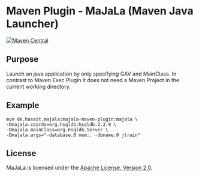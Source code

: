 # Maven Plugin - MaJaLa (Maven Java Launcher)

[![Maven Central](https://img.shields.io/maven-central/v/de.hasait.majala/majala-maven-plugin.svg?label=Maven%20Central)](http://search.maven.org/#search%7Cga%7C1%7Cg%3A%22de.hasait.majala%22%20AND%20a%3A%22majala-maven-plugin%22)

## Purpose

Launch an java application by only specifying GAV and MainClass.
In contrast to Maven Exec Plugin it does not need a Maven Project in the current working directory.

## Example

    mvn de.hasait.majala:majala-maven-plugin:majala \
    -Dmajala.coords=org.hsqldb:hsqldb:2.2.9 \
    -Dmajala.mainClass=org.hsqldb.Server \
    -Dmajala.args="-database.0 mem:. -dbname.0 jtrain"

## License
MaJaLa is licensed under the [Apache License, Version 2.0](http://www.apache.org/licenses/LICENSE-2.0).

